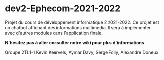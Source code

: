 # dev2-Ephecom-2021-2022
Projet du cours de développement informatique 2 2021-2022. Ce projet est un chatbot affichant des informations multimedia. Il sera à implémenter avec d'autres modules dans l'application finale.

<b>N'hésitez pas à aller consulter notre wiki pour plus d'informations</b>

Groupe 2TL1-1
Kevin Keurvels, Aymar Davy, Serge Folly, Alexandre Doneux




